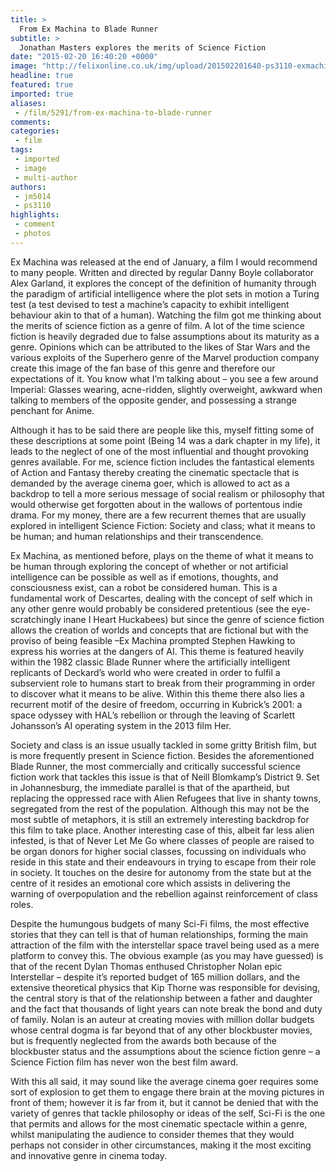 ```yaml
---
title: >
  From Ex Machina to Blade Runner
subtitle: >
  Jonathan Masters explores the merits of Science Fiction
date: "2015-02-20 16:40:20 +0000"
image: "http://felixonline.co.uk/img/upload/201502201640-ps3110-exmachina2.jpg"
headline: true
featured: true
imported: true
aliases:
 - /film/5291/from-ex-machina-to-blade-runner
comments:
categories:
 - film
tags:
 - imported
 - image
 - multi-author
authors:
 - jm5014
 - ps3110
highlights:
 - comment
 - photos
---
```


Ex Machina was released at the end of January, a film I would recommend to many people. Written and directed by regular Danny Boyle collaborator Alex Garland, it explores the concept of the definition of humanity through the paradigm of artificial intelligence where the plot sets in motion a Turing test (a test devised to test a machine’s capacity to exhibit intelligent behaviour akin to that of a human). Watching the film got me thinking about the merits of science fiction as a genre of film. A lot of the time science fiction is heavily degraded due to false assumptions about its maturity as a genre. Opinions which can be attributed to the likes of Star Wars and the various exploits of the Superhero genre of the Marvel production company create this image of the fan base of this genre and therefore our expectations of it. You know what I’m talking about – you see a few around Imperial: Glasses wearing, acne-ridden, slightly overweight, awkward when talking to members of the opposite gender, and possessing a strange penchant for Anime.

Although it has to be said there are people like this, myself fitting some of these descriptions at some point (Being 14 was a dark chapter in my life), it leads to the neglect of one of the most influential and thought provoking genres available. For me, science fiction includes the fantastical elements of Action and Fantasy thereby creating the cinematic spectacle that is demanded by the average cinema goer, which is allowed to act as a backdrop to tell a more serious message of social realism or philosophy that would otherwise get forgotten about in the wallows of portentous indie drama. For my money, there are a few recurrent themes that are usually explored in intelligent Science Fiction: Society and class; what it means to be human; and human relationships and their transcendence.

Ex Machina, as mentioned before, plays on the theme of what it means to be human through exploring the concept of whether or not artificial intelligence can be possible as well as if emotions, thoughts, and consciousness exist, can a robot be considered human. This is a fundamental work of Descartes, dealing with the concept of self which in any other genre would probably be considered pretentious (see the eye-scratchingly inane I Heart Huckabees) but since the genre of science fiction allows the creation of worlds and concepts that are fictional but with the proviso of being feasible –Ex Machina prompted Stephen Hawking to express his worries at the dangers of AI. This theme is featured heavily within the 1982 classic Blade Runner where the artificially intelligent replicants of Deckard’s world who were created in order to fulfil a subservient role to humans start to break from their programming in order to discover what it means to be alive. Within this theme there also lies a recurrent motif of the desire of freedom, occurring in Kubrick’s 2001: a space odyssey with HAL’s rebellion or through the leaving of Scarlett Johansson’s AI operating system in the 2013 film Her.

Society and class is an issue usually tackled in some gritty British film, but is more frequently present in Science fiction. Besides the aforementioned Blade Runner, the most commercially and critically successful science fiction work that tackles this issue is that of Neill Blomkamp’s District 9. Set in Johannesburg, the immediate parallel is that of the apartheid, but replacing the oppressed race with Alien Refugees that live in shanty towns, segregated from the rest of the population. Although this may not be the most subtle of metaphors, it is still an extremely interesting backdrop for this film to take place. Another interesting case of this, albeit far less alien infested, is that of Never Let Me Go where classes of people are raised to be organ donors for higher social classes, focussing on individuals who reside in this state and their endeavours in trying to escape from their role in society. It touches on the desire for autonomy from the state but at the centre of it resides an emotional core which assists in delivering the warning of overpopulation and the rebellion against reinforcement of class roles.

Despite the humungous budgets of many Sci-Fi films, the most effective stories that they can tell is that of human relationships, forming the main attraction of the film with the interstellar space travel being used as a mere platform to convey this. The obvious example (as you may have guessed) is that of the recent Dylan Thomas enthused Christopher Nolan epic Interstellar – despite it’s reported budget of 165 million dollars, and the extensive theoretical physics that Kip Thorne was responsible for devising, the central story is that of the relationship between a father and daughter and the fact that thousands of light years can note break the bond and duty of family. Nolan is an auteur at creating movies with million dollar budgets whose central dogma is far beyond that of any other blockbuster movies, but is frequently neglected from the awards both because of the blockbuster status and the assumptions about the science fiction genre – a Science Fiction film has never won the best film award.

With this all said, it may sound like the average cinema goer requires some sort of explosion to get them to engage there brain at the moving pictures in front of them; however it is far from it, but it cannot be denied that with the variety of genres that tackle philosophy or ideas of the self, Sci-Fi is the one that permits and allows for the most cinematic spectacle within a genre, whilst manipulating the audience to consider themes that they would perhaps not consider in other circumstances, making it the most exciting and innovative genre in cinema today.
